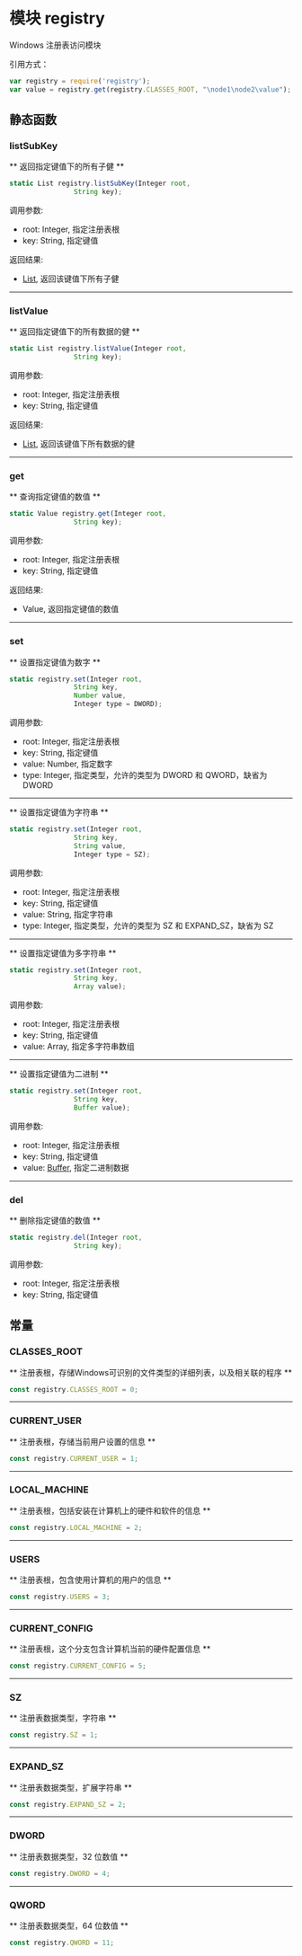 # 模块 registry
Windows 注册表访问模块

引用方式：
```JavaScript
var registry = require('registry');
var value = registry.get(registry.CLASSES_ROOT, "\node1\node2\value");
```

## 静态函数
        
### listSubKey
** 返回指定键值下的所有子健 **
```JavaScript
static List registry.listSubKey(Integer root,
                String key);
```

调用参数:
* root: Integer, 指定注册表根
* key: String, 指定键值

返回结果:
* [List](../../object/ifs/List.md), 返回该键值下所有子健

--------------------------
### listValue
** 返回指定键值下的所有数据的健 **
```JavaScript
static List registry.listValue(Integer root,
                String key);
```

调用参数:
* root: Integer, 指定注册表根
* key: String, 指定键值

返回结果:
* [List](../../object/ifs/List.md), 返回该键值下所有数据的健

--------------------------
### get
** 查询指定键值的数值 **
```JavaScript
static Value registry.get(Integer root,
                String key);
```

调用参数:
* root: Integer, 指定注册表根
* key: String, 指定键值

返回结果:
* Value, 返回指定键值的数值

--------------------------
### set
** 设置指定键值为数字 **
```JavaScript
static registry.set(Integer root,
                String key,
                Number value,
                Integer type = DWORD);
```

调用参数:
* root: Integer, 指定注册表根
* key: String, 指定键值
* value: Number, 指定数字
* type: Integer, 指定类型，允许的类型为 DWORD 和 QWORD，缺省为 DWORD

--------------------------
** 设置指定键值为字符串 **
```JavaScript
static registry.set(Integer root,
                String key,
                String value,
                Integer type = SZ);
```

调用参数:
* root: Integer, 指定注册表根
* key: String, 指定键值
* value: String, 指定字符串
* type: Integer, 指定类型，允许的类型为 SZ 和 EXPAND_SZ，缺省为 SZ

--------------------------
** 设置指定键值为多字符串 **
```JavaScript
static registry.set(Integer root,
                String key,
                Array value);
```

调用参数:
* root: Integer, 指定注册表根
* key: String, 指定键值
* value: Array, 指定多字符串数组

--------------------------
** 设置指定键值为二进制 **
```JavaScript
static registry.set(Integer root,
                String key,
                Buffer value);
```

调用参数:
* root: Integer, 指定注册表根
* key: String, 指定键值
* value: [Buffer](../../object/ifs/Buffer.md), 指定二进制数据

--------------------------
### del
** 删除指定键值的数值 **
```JavaScript
static registry.del(Integer root,
                String key);
```

调用参数:
* root: Integer, 指定注册表根
* key: String, 指定键值

## 常量
        
### CLASSES_ROOT
** 注册表根，存储Windows可识别的文件类型的详细列表，以及相关联的程序 **
```JavaScript
const registry.CLASSES_ROOT = 0;
```

--------------------------
### CURRENT_USER
** 注册表根，存储当前用户设置的信息 **
```JavaScript
const registry.CURRENT_USER = 1;
```

--------------------------
### LOCAL_MACHINE
** 注册表根，包括安装在计算机上的硬件和软件的信息 **
```JavaScript
const registry.LOCAL_MACHINE = 2;
```

--------------------------
### USERS
** 注册表根，包含使用计算机的用户的信息 **
```JavaScript
const registry.USERS = 3;
```

--------------------------
### CURRENT_CONFIG
** 注册表根，这个分支包含计算机当前的硬件配置信息 **
```JavaScript
const registry.CURRENT_CONFIG = 5;
```

--------------------------
### SZ
** 注册表数据类型，字符串 **
```JavaScript
const registry.SZ = 1;
```

--------------------------
### EXPAND_SZ
** 注册表数据类型，扩展字符串 **
```JavaScript
const registry.EXPAND_SZ = 2;
```

--------------------------
### DWORD
** 注册表数据类型，32 位数值 **
```JavaScript
const registry.DWORD = 4;
```

--------------------------
### QWORD
** 注册表数据类型，64 位数值 **
```JavaScript
const registry.QWORD = 11;
```

